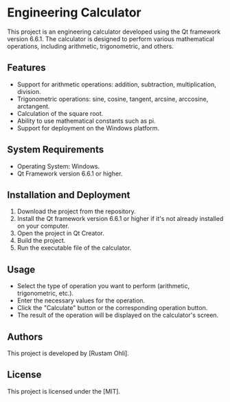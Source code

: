 # Engineering Calculator

This project is an engineering calculator developed using the Qt framework version 6.6.1. The calculator is designed to perform various mathematical operations, including arithmetic, trigonometric, and others.

## Features

- Support for arithmetic operations: addition, subtraction, multiplication, division.
- Trigonometric operations: sine, cosine, tangent, arcsine, arccosine, arctangent.
- Calculation of the square root.
- Ability to use mathematical constants such as pi.
- Support for deployment on the Windows platform.

## System Requirements

- Operating System: Windows.
- Qt Framework version 6.6.1 or higher.

## Installation and Deployment

1. Download the project from the repository.
2. Install the Qt framework version 6.6.1 or higher if it's not already installed on your computer.
3. Open the project in Qt Creator.
4. Build the project.
5. Run the executable file of the calculator.

## Usage

- Select the type of operation you want to perform (arithmetic, trigonometric, etc.).
- Enter the necessary values for the operation.
- Click the "Calculate" button or the corresponding operation button.
- The result of the operation will be displayed on the calculator's screen.

## Authors

This project is developed by [Rustam Ohli].

## License

This project is licensed under the [MIT].
